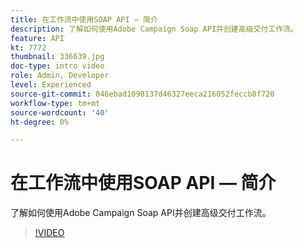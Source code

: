 ```yaml
---
title: 在工作流中使用SOAP API — 简介
description: 了解如何使用Adobe Campaign Soap API并创建高级交付工作流。
feature: API
kt: 7772
thumbnail: 336639.jpg
doc-type: intro video
role: Admin, Developer
level: Experienced
source-git-commit: 046ebad1098137d46327eeca216052feccb8f720
workflow-type: tm+mt
source-wordcount: '40'
ht-degree: 0%

---
```



# 在工作流中使用SOAP API — 简介

了解如何使用Adobe Campaign Soap API并创建高级交付工作流。

>[!VIDEO](https://video.tv.adobe.com/v/336639?quality=12)
